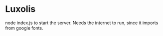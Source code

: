 # Luxolis

node index.js to start the server.
Needs the internet to run, since it imports from google fonts.
